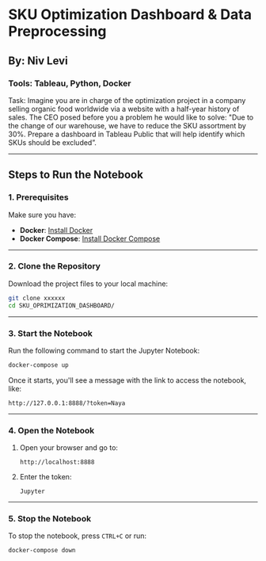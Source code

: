 # SKU Optimization Dashboard & Data Preprocessing
## By: Niv Levi
### Tools: Tableau, Python, Docker
Task: Imagine you are in charge of the optimization project in a company selling organic food
worldwide via a website with a half-year history of sales.
The CEO posed before you a problem he would like to solve: "Due to the change of our
warehouse, we have to reduce the SKU assortment by 30%. Prepare a dashboard in Tableau
Public that will help identify which SKUs should be excluded”.

---

## **Steps to Run the Notebook**

### **1. Prerequisites**

Make sure you have:

- **Docker**: [Install Docker](https://docs.docker.com/get-docker/)
- **Docker Compose**: [Install Docker Compose](https://docs.docker.com/compose/install/)

---

### **2. Clone the Repository**

Download the project files to your local machine:

```bash
git clone xxxxxx
cd SKU_OPRIMIZATION_DASHBOARD/
```

---

### **3. Start the Notebook**

Run the following command to start the Jupyter Notebook:

```bash
docker-compose up
```

Once it starts, you'll see a message with the link to access the notebook, like:

```
http://127.0.0.1:8888/?token=Naya
```

---

### **4. Open the Notebook**

1. Open your browser and go to:
   ```
   http://localhost:8888
   ```
2. Enter the token:
   ```
   Jupyter
   ```

---

### **5. Stop the Notebook**

To stop the notebook, press `CTRL+C` or run:

```bash
docker-compose down
```